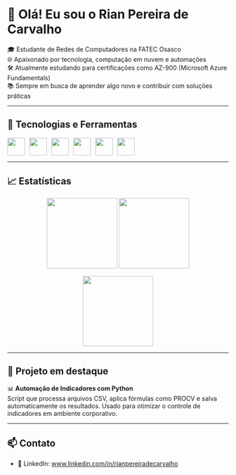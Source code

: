 # 👋 Olá! Eu sou o Rian Pereira de Carvalho

🎓 Estudante de Redes de Computadores na FATEC Osasco  
🌐 Apaixonado por tecnologia, computação em nuvem e automações  
🛠️ Atualmente estudando para certificações como AZ-900 (Microsoft Azure Fundamentals)  
📚 Sempre em busca de aprender algo novo e contribuir com soluções práticas

---

## 🚀 Tecnologias e Ferramentas

<div style="display: flex; flex-wrap: wrap; gap: 10px;">
  <img src="https://cdn.jsdelivr.net/gh/devicons/devicon/icons/python/python-original.svg" width="40" />
  <img src="https://cdn.jsdelivr.net/gh/devicons/devicon/icons/javascript/javascript-original.svg" width="40" />
  <img src="https://cdn.jsdelivr.net/gh/devicons/devicon/icons/java/java-original.svg" width="40" />
  <img src="https://cdn.jsdelivr.net/gh/devicons/devicon/icons/c/c-original.svg" width="40" />
  <img src="https://cdn.jsdelivr.net/gh/devicons/devicon/icons/azure/azure-original.svg" width="40" />
  <img src="https://cdn.jsdelivr.net/gh/devicons/devicon/icons/amazonwebservices/amazonwebservices-original.svg" width="40" />
</div>

---

## 📈 Estatísticas

<p align="center">
  <img src="https://github-readme-stats.vercel.app/api?username=RianCarvalho&show_icons=true&theme=radical" height="160" />
  <img src="https://github-readme-stats.vercel.app/api/top-langs/?username=RianCarvalho&layout=compact&theme=radical" height="160" />
</p>

<p align="center">
  <img src="https://streak-stats.demolab.com?user=RianCarvalho&theme=radical" height="160" />
</p>

---

## 🧠 Projeto em destaque

📊 **Automação de Indicadores com Python**  
Script que processa arquivos CSV, aplica fórmulas como PROCV e salva automaticamente os resultados. Usado para otimizar o controle de indicadores em ambiente corporativo.

---

## 📫 Contato
 
- 💼 LinkedIn: www.linkedin.com/in/rianpereiradecarvalho




